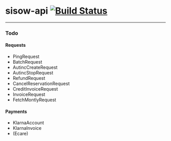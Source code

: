 # sisow-api [![Build Status](https://travis-ci.org/LemonWeb/sisow-api.svg?branch=master)](https://travis-ci.org/LemonWeb/sisow-api)
---

### Todo

#### Requests
- PingRequest
- BatchRequest
- AutincCreateRequest
- AutincStopRequest
- RefundRequest
- CancelReservationRequest
- CreditInvoiceRequest
- InvoiceRequest
- FetchMontlyRequest

#### Payments
- KlarnaAccount
- KlarnaInvoice
- (Ecare)
